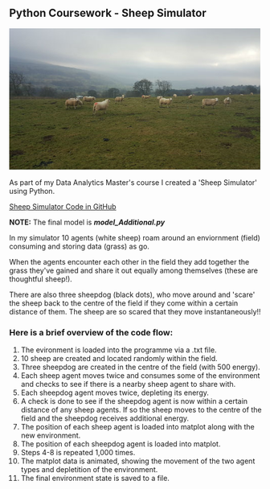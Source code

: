 ## Python Coursework - Sheep Simulator
![A typical scene on one of my hiking trips](sheep_resize.jpg)

As part of my Data Analytics Master's course I created a 'Sheep Simulator' using Python.

[Sheep Simulator Code in GitHub](https://github.com/bdgardner1/Python-Coursework)

**NOTE:** The final model is  **_model_Additional.py_**

In my simulator 10 agents (white sheep) roam around an enviornment (field) consuming and storing data (grass) as go.

When the agents encounter each other in the field they add together the grass they've gained and share it out equally among themselves (these are thoughtful sheep!).  

There are also three sheepdog (black dots), who move around and 'scare' the sheep back to the centre of the field if they come within a certain distance of them. The sheep are so scared that they move instantaneously!!

### Here is a brief overview of the code flow:
1. The evironment is loaded into the programme via a .txt file. 
2. 10 sheep are created and located randomly within the field.
3. Three sheepdog are created in the centre of the field (with 500 energy). 
4. Each sheep agent moves twice and consumes some of the environment and checks to see if there is a nearby sheep agent to share with. 
5. Each sheepdog agent moves twice, depleting its energy. 
6. A check is done to see if the sheepdog agent is now within a certain distance of any sheep agents. If so the sheep moves to the centre of the field and the sheepdog receives additional energy.  
7. The position of each sheep agent is loaded into matplot along with the new environment. 
8. The position of each sheepdog agent is loaded into matplot.
9. Steps 4-8 is repeated 1,000 times. 
10. The matplot data is animated, showing the movement of the two agent types and depletition of the environment. 
11. The final environment state is saved to a file. 


